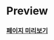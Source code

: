 # Preview

<h3><a href="https://swanycastle.github.io/admin-page/views/index.html" target="_blank">페이지 미리보기</a></h3>
